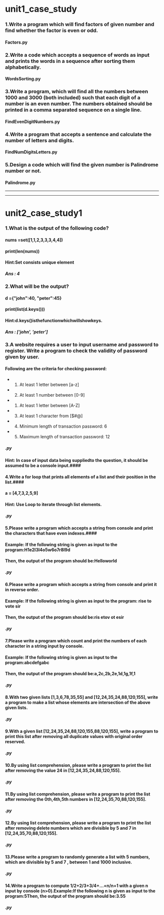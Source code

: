 # unit1_case_study
### 1.Write a program which will find factors of given number and find whether the factor is even or odd. ###
  #### Factors.py ####
### 2.Write a code which accepts a sequence of words as input and prints the words in a sequence after sorting them alphabetically. ###
  #### WordsSorting.py ####
### 3.Write a program, which will find all the numbers between 1000 and 3000 (both included) such that each digit of a number is an even number. The numbers obtained should be printed in a comma separated sequence on a single line. ###
  #### FindEvenDigitNumbers.py ####
### 4.Write a program that accepts a sentence and calculate the number of letters and digits. ###
  #### FindNumDigitsLetters.py ####
### 5.Design a code which will find the given number is Palindrome number or not. ###
  #### Palindrome.py ####
  
  ------------------------------------------------------------------------------------------------------------------------------------------------------------------------------------
  ------------------------------------------------------------------------------------------------------------------------------------------------------------------------------------
# unit2_case_study1
 ###  1.What is the output of the following code? ###
 #### nums =set([1,1,2,3,3,3,4,4]) ####
 #### print(len(nums)) ####
 #### Hint:Set consists unique element ####
  ##### Ans : 4 #####
 ### 2.What will be the output? ###
 #### d ={"john":40, "peter":45} ####
 #### print(list(d.keys())) ####
 #### Hint:d.keys()isthefunctionwhichwillshowkeys. ####
  ##### Ans : ['john', 'peter'] #####
### 3.A website requires a user to input username and password to register. Write a program to check the validity of password given by user. ###
#### Following are the criteria for checking password: ####
-  1. At least 1 letter between [a-z] 
-  2. At least 1 number between [0-9]
-  1. At least 1 letter between [A-Z]
-  3. At least 1 character from [$#@] 
-  4. Minimum length of transaction password: 6
-  5. Maximum length of transaction password: 12
  ##### .py #####
#### Hint: In case of input data being suppliedto the question, it should be assumed to be a console input.####
#### 4.Write a for loop that prints all elements of a list and their position in the list.####
#### a = [4,7,3,2,5,9] 
#### Hint: Use Loop to iterate through list elements.
  ##### .py #####
#### 5.Please   write   a   program   which accepts  a   string   from   console   and   print   the characters that have even indexes.####
#### Example: If the following string is given as input to the program:H1e2l3l4o5w6o7r8l9d
#### Then, the output of the program should be:Helloworld
  ##### .py #####
#### 6.Please write a program which accepts a string from console and print it in reverse order.
#### Example: If the following string is given as input to the program: rise to vote sir
#### Then, the output of the program should be:ris etov ot esir
  ##### .py #####
#### 7.Please write a program which count and print the numbers of each character in a string input by console.
#### Example: If the following string is given as input to the program:abcdefgabc
#### Then, the output of the program should be:a,2c,2b,2e,1d,1g,1f,1
  ##### .py #####
#### 8.With   two   given   lists   [1,3,6,78,35,55]   and   [12,24,35,24,88,120,155],   write   a program to make a list whose elements are intersection of the above given lists.
  ##### .py #####
#### 9.With a given list [12,24,35,24,88,120,155,88,120,155], write a program to print this list after removing all duplicate values with original order reserved.
  ##### .py #####
#### 10.By using list comprehension, please write a program to print the list after removing the value 24 in [12,24,35,24,88,120,155].
  ##### .py #####
#### 11.By using list comprehension, please write a program to print the list after removing the 0th,4th,5th numbers in [12,24,35,70,88,120,155].
  ##### .py #####
#### 12.By using list comprehension, please write a program to print the list after removing delete numbers which are divisible by 5 and 7 in [12,24,35,70,88,120,155].
  ##### .py #####
#### 13.Please  write  a  program  to  randomly  generate  a  list  with  5  numbers,  which  are divisible by 5 and 7 , between 1 and 1000 inclusive.
  ##### .py #####
#### 14.Write  a  program  to  compute  1/2+2/3+3/4+...+n/n+1  with  a  given  n  input  by console (n>0).Example:If the following n is given as input to the program:5Then, the output of the program should be:3.55
  ##### .py #####
